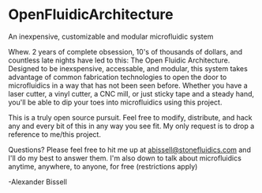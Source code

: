 # OpenFluidicArchitecture
An inexpensive, customizable and modular microfluidic system

Whew. 2 years of complete obsession, 10's of thousands of dollars, and countless late nights have led to this: The Open Fluidic Architecture. 
Designed to be inexspensive, accessable, and modular, this system takes advantage of common fabrication technologies to open the door to microfluidics 
in a way that has not been seen before. Whether you have a laser cutter, a vinyl cutter, a CNC mill, or just sticky tape and a steady hand, you'll be able to 
dip your toes into microfluidics using this project. 

This is a truly open source pursuit. Feel free to modify, distribute, and hack any and every bit of this in any way you see fit. My only request is to drop a reference
to me/this project. 

Questions? Please feel free to hit me up at abissell@stonefluidics.com and I'll do my best to answer them. 
I'm also down to talk about microfluidics anytime, anywhere, to anyone, for free (restrictions apply)

-Alexander Bissell
